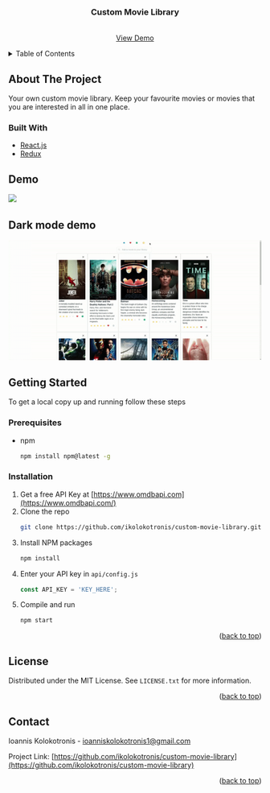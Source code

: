 <div id="top"></div>

<h3 align="center">Custom Movie Library</h3>

  <p align="center">
    <br />
    <a href="#demo">View Demo</a>
  </p>
</div>



<!-- TABLE OF CONTENTS -->
<details>
  <summary>Table of Contents</summary>
  <ol>
    <li>
      <a href="#about-the-project">About The Project</a>
      <ul>
        <li><a href="#built-with">Built With</a></li>
      </ul>
    </li>
    <li>
      <a href="#getting-started">Getting Started</a>
      <ul>
        <li><a href="#prerequisites">Prerequisites</a></li>
        <li><a href="#installation">Installation</a></li>
      </ul>
    </li>
    <li><a href="#license">License</a></li>
    <li><a href="#contact">Contact</a></li>
  </ol>
</details>



<!-- ABOUT THE PROJECT -->
## About The Project

Your own custom movie library. Keep your favourite movies or movies that you are interested in all in one place.

### Built With

* [React.js](https://reactjs.org/)
* [Redux](https://redux.js.org/)


## Demo

![](public/gifs/app-demo.gif)

## Dark mode demo 

![](public/gifs/dark-mode-demo.gif)

<!-- GETTING STARTED -->
## Getting Started

To get a local copy up and running follow these steps

### Prerequisites

* npm
  ```sh
  npm install npm@latest -g
  ```
### Installation

1. Get a free API Key at [https://www.omdbapi.com](https://www.omdbapi.com/)
2. Clone the repo
   ```sh
   git clone https://github.com/ikolokotronis/custom-movie-library.git
   ```
3. Install NPM packages
   ```sh
   npm install
   ```
4. Enter your API key in `api/config.js`
   ```js
   const API_KEY = 'KEY_HERE';
   ```
5. Compile and run   
   ```js
   npm start
   ```

<p align="right">(<a href="#top">back to top</a>)</p>



<!-- LICENSE -->
## License

Distributed under the MIT License. See `LICENSE.txt` for more information.

<p align="right">(<a href="#top">back to top</a>)</p>



<!-- CONTACT -->

## Contact
Ioannis Kolokotronis - ioanniskolokotronis1@gmail.com

Project Link: [https://github.com/ikolokotronis/custom-movie-library](https://github.com/ikolokotronis/custom-movie-library)

<p align="right">(<a href="#top">back to top</a>)</p>
